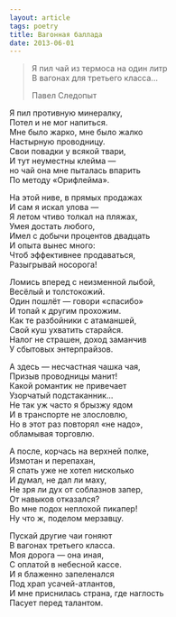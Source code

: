 ```yaml
---
layout: article
tags: poetry
title: Вагонная баллада
date: 2013-06-01
---
```


> Я пил чай из термоса на один литр<br>
> В вагонах для третьего класса...
> <footer>Павел Следопыт</footer>

Я пил противную минералку,<br>
Потел и не мог напиться.<br>
Мне было жарко, мне было жалко<br>
Настырную проводницу.<br>
Свои повадки у всякой твари,<br>
И тут неуместны клейма —<br>
но чай она мне пыталась впарить<br>
По методу «Орифлейма».<br>

На этой ниве, в прямых продажах<br>
И сам я искал улова —<br>
Я летом чтиво толкал на пляжах,<br>
Умея достать любого,<br>
Имел с добычи процентов двадцать<br>
И опыта вынес много:<br>
Чтоб эффективнее продаваться,<br>
Разыгрывай носорога!<br>

Ломись вперед с неизменной лыбой,<br>
Весёлый и толстокожий.<br>
Один пошлёт — говори «спасибо»<br>
И топай к другим прохожим.<br>
Как те разбойники с атаманшей,<br>
Свой куш ухватить старайся.<br>
Налог не страшен, доход заманчив<br>
У сбытовых энтерпрайзов.<br>

А здесь — несчастная чашка чая,<br>
Призыв проводницы манит!<br>
Какой романтик не привечает<br>
Узорчатый подстаканник...<br>
Не так уж часто я брызжу ядом<br>
И в транспорте не злословлю,<br>
Но в этот раз повторял «не надо»,<br>
обламывая торговлю.<br>

А после, корчась на верхней полке,<br>
Измотан и перепахан,<br>
Я спать уже не хотел нисколько<br>
И думал, не дал ли маху,<br>
Не зря ли дух от соблазнов запер,<br>
От навыков отказался?<br>
Во мне подох неплохой пикапер!<br>
Ну что ж, поделом мерзавцу.<br>

Пускай другие чаи гоняют<br>
В вагонах третьего класса.<br>
Моя дорога — она иная,<br>
С оплатой в небесной кассе.<br>
И я блаженно запеленался<br>
Под храп усачей-атлантов,<br>
И мне приснилась страна, где наглость<br>
Пасует перед талантом.
